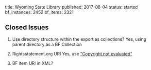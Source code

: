 title: Wyoming State Library
published: 2017-08-04
status: started
bf_instances: 2452
bf_items: 2321

## Closed Issues

1.  Use directory structure within the export as collections?
    Yes, using parent directory as a BF Collection

1.   Rightsstatement.org URI
    Yes, use ["Copyright not evaluated"](http://rightsstatements.org/vocab/CNE/1.0/)

1.   BF Item URI in XML?

